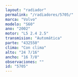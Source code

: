 ```yaml
---
layout: "radiador"
permalink: "/radiadores/5705/"
marca: "Volvo"
modelo: "S60"
ano: "2002"
motor: "L5 2.4 2.5"
transmision: "Automática"
parte: "432550"
clima: "Con clima"
alto: "24 7/16"
ancho: "16 7/8"
observaciones: ""
id: "5705"
---
```


